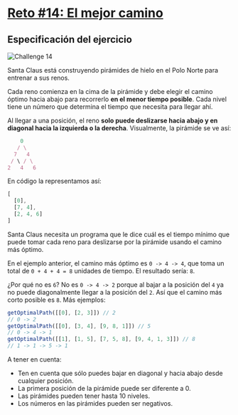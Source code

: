 # [Reto #14: El mejor camino](https://adventjs.dev/es/challenges/2022/14)

## Especificación del ejercicio

![Challenge 14](https://adventjs.dev/challenges-2022/14.svg)

Santa Claus está construyendo pirámides de hielo en el Polo Norte para entrenar a sus renos.

Cada reno comienza en la cima de la pirámide y debe elegir el camino óptimo hacia abajo para recorrerlo **en el menor tiempo posible**. Cada nivel tiene un número que determina el tiempo que necesita para llegar ahí.

Al llegar a una posición, el reno **solo puede deslizarse hacia abajo y en diagonal hacia la izquierda o la derecha**. Visualmente, la pirámide se ve así:

```javascript
    0
   / \
  7   4
 / \ / \
2   4   6
```
En código la representamos así:

```javascript
[
  [0],
  [7, 4],
  [2, 4, 6]
]
```

Santa Claus necesita un programa que le dice cuál es el tiempo mínimo que puede tomar cada reno para deslizarse por la pirámide usando el camino más óptimo.

En el ejemplo anterior, el camino más óptimo es ``0 -> 4 -> 4``, que toma un total de ``0 + 4 + 4 = 8`` unidades de tiempo. El resultado sería: ``8``.

¿Por qué no es ``6``? No es ``0 -> 4 -> 2`` porque al bajar a la posición del ``4`` ya no puede diagonalmente llegar a la posición del ``2``. Así que el camino más corto posible es ``8``. Más ejemplos:

```javascript
getOptimalPath([[0], [2, 3]]) // 2
// 0 -> 2
getOptimalPath([[0], [3, 4], [9, 8, 1]]) // 5
// 0 -> 4 -> 1
getOptimalPath([[1], [1, 5], [7, 5, 8], [9, 4, 1, 3]]) // 8
// 1 -> 1 -> 5 -> 1
```

A tener en cuenta:

- Ten en cuenta que sólo puedes bajar en diagonal y hacia abajo desde cualquier posición.
- La primera posición de la pirámide puede ser diferente a 0.
- Las pirámides pueden tener hasta 10 niveles.
- Los números en las pirámides pueden ser negativos.
